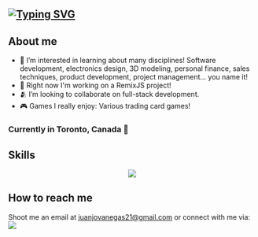 ##  [![Typing SVG](https://readme-typing-svg.herokuapp.com?size=30&color=FFFFFF&lines=👋+Hi,+I’m+Juan+Jose)](https://git.io/typing-svg)

## About me
- 👀 I’m interested in learning about many disciplines! Software development, electronics design, 3D modeling, personal finance, sales techniques, product development, project management... you name it!
- 🧠 Right now I'm working on a RemixJS project!
- 🫂 I’m looking to collaborate on full-stack development.
- 🎮 Games I really enjoy: Various trading card games!

### Currently in Toronto, Canada 🍁

## Skills
<p align="center">
    <img src="https://skillicons.dev/icons?i=c,ts,js,py,go,nextjs,react,svelte,express,remix,nodejs,html,tailwind,css,scss,jest,mysql,mongodb,prisma,docker,vscode,git&perline=11" />
</p>

## How to reach me
Shoot me an email at juanjovanegas21@gmail.com or connect with me via:
<br/>
<a href="https://www.linkedin.com/in/juanvmaya/">
 <img src="https://skillicons.dev/icons?i=linkedin,&perline=1" />
</a>

  
